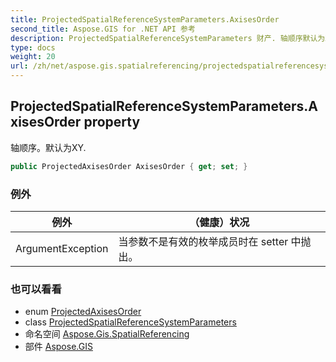 ```yaml
---
title: ProjectedSpatialReferenceSystemParameters.AxisesOrder
second_title: Aspose.GIS for .NET API 参考
description: ProjectedSpatialReferenceSystemParameters 财产. 轴顺序默认为XY.
type: docs
weight: 20
url: /zh/net/aspose.gis.spatialreferencing/projectedspatialreferencesystemparameters/axisesorder/
---
```

## ProjectedSpatialReferenceSystemParameters.AxisesOrder property

轴顺序。默认为XY.

```csharp
public ProjectedAxisesOrder AxisesOrder { get; set; }
```

### 例外

| 例外 | （健康）状况 |
| --- | --- |
| ArgumentException | 当参数不是有效的枚举成员时在 setter 中抛出。 |

### 也可以看看

* enum [ProjectedAxisesOrder](../../projectedaxisesorder/)
* class [ProjectedSpatialReferenceSystemParameters](../)
* 命名空间 [Aspose.Gis.SpatialReferencing](../../projectedspatialreferencesystemparameters/)
* 部件 [Aspose.GIS](../../../)


